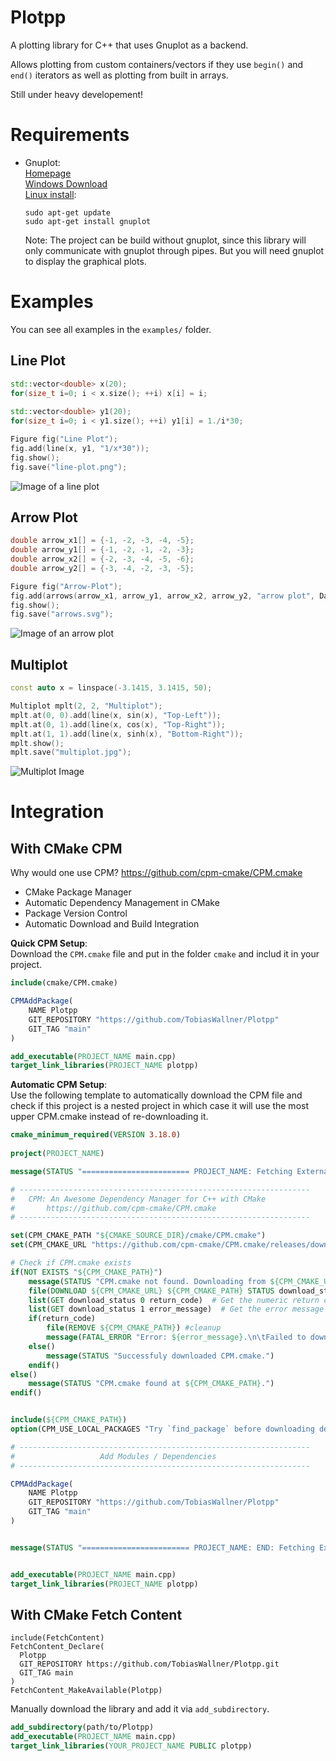 Plotpp
======

A plotting library for C++ that uses Gnuplot as a backend.

Allows plotting from custom containers/vectors if they use `begin()` and `end()` iterators as well as plotting from built in arrays.

Still under heavy developement!

Requirements
============
- Gnuplot:  
	[Homepage](http://gnuplot.info/index.html)  
	[Windows Download](https://sourceforge.net/projects/gnuplot/files/gnuplot/)  
	[Linux install](https://riptutorial.com/gnuplot/example/11275/installation-or-setup):
	```
	sudo apt-get update
	sudo apt-get install gnuplot
	```
	Note: The project can be build without gnuplot,
	since this library will only communicate with gnuplot through pipes. 
	But you will need gnuplot to display the graphical plots.
	
Examples
========

You can see all examples in the `examples/` folder.

Line Plot
---------

```C++
std::vector<double> x(20);
for(size_t i=0; i < x.size(); ++i) x[i] = i;
	
std::vector<double> y1(20);
for(size_t i=0; i < y1.size(); ++i) y1[i] = 1./i*30;

Figure fig("Line Plot");
fig.add(line(x, y1, "1/x*30"));
fig.show();
fig.save("line-plot.png");
```
![Image of a line plot](images/line-plot.png)

Arrow Plot
----------

```C++
double arrow_x1[] = {-1, -2, -3, -4, -5};
double arrow_y1[] = {-1, -2, -1, -2, -3};
double arrow_x2[] = {-2, -3, -4, -5, -6};
double arrow_y2[] = {-3, -4, -2, -3, -5};

Figure fig("Arrow-Plot");
fig.add(arrows(arrow_x1, arrow_y1, arrow_x2, arrow_y2, "arrow plot", DataRelation::relative));
fig.show();
fig.save("arrows.svg");
```

![Image of an arrow plot](images/arrows.svg)

Multiplot
---------

```C++
const auto x = linspace(-3.1415, 3.1415, 50);

Multiplot mplt(2, 2, "Multiplot");
mplt.at(0, 0).add(line(x, sin(x), "Top-Left"));
mplt.at(0, 1).add(line(x, cos(x), "Top-Right"));
mplt.at(1, 1).add(line(x, sinh(x), "Bottom-Right"));
mplt.show();
mplt.save("multiplot.jpg");
```

![Multiplot Image](images/multiplot.jpg)

Integration
===========

With CMake CPM
--------------
Why would one use CPM? https://github.com/cpm-cmake/CPM.cmake
* CMake Package Manager
* Automatic Dependency Management in CMake
* Package Version Control
* Automatic Download and Build Integration

**Quick CPM Setup**:  
Download the `CPM.cmake` file and put in the folder `cmake` 
and includ it in your project.

```cmake
include(cmake/CPM.cmake)

CPMAddPackage(
    NAME Plotpp
    GIT_REPOSITORY "https://github.com/TobiasWallner/Plotpp"
    GIT_TAG "main"
)

add_executable(PROJECT_NAME main.cpp)
target_link_libraries(PROJECT_NAME plotpp) 
```

**Automatic CPM Setup**:  
Use the following template to automatically download the CPM file 
and check if this project is a nested project in which case it will use the most upper CPM.cmake
instead of re-downloading it.
```cmake
cmake_minimum_required(VERSION 3.18.0)
 
project(PROJECT_NAME)

message(STATUS "======================== PROJECT_NAME: Fetching External Libraries =========================")

# -----------------------------------------------------------------
# 	CPM: An Awesome Dependency Manager for C++ with CMake
#		https://github.com/cpm-cmake/CPM.cmake
# -----------------------------------------------------------------

set(CPM_CMAKE_PATH "${CMAKE_SOURCE_DIR}/cmake/CPM.cmake")
set(CPM_CMAKE_URL "https://github.com/cpm-cmake/CPM.cmake/releases/download/v0.40.2/CPM.cmake")

# Check if CPM.cmake exists
if(NOT EXISTS "${CPM_CMAKE_PATH}")
    message(STATUS "CPM.cmake not found. Downloading from ${CPM_CMAKE_URL}...")
    file(DOWNLOAD ${CPM_CMAKE_URL} ${CPM_CMAKE_PATH} STATUS download_status LOG download_log)
    list(GET download_status 0 return_code)  # Get the numeric return code
	list(GET download_status 1 error_message)  # Get the error message
	if(return_code)
		file(REMOVE ${CPM_CMAKE_PATH}) #cleanup
		message(FATAL_ERROR "Error: ${error_message}.\n\tFailed to download CPM.cmake. Please check the URL and try again. Or manually place CPM.cmake in CPM_CMAKE_PATH=${CPM_CMAKE_PATH}.")
	else()
		message(STATUS "Successfuly downloaded CPM.cmake.")
    endif()
else()
    message(STATUS "CPM.cmake found at ${CPM_CMAKE_PATH}.")
endif()


include(${CPM_CMAKE_PATH})
option(CPM_USE_LOCAL_PACKAGES "Try `find_package` before downloading dependencies" ON)

# -----------------------------------------------------------------
# 					Add Modules / Dependencies
# -----------------------------------------------------------------

CPMAddPackage(
    NAME Plotpp
    GIT_REPOSITORY "https://github.com/TobiasWallner/Plotpp"
    GIT_TAG "main"
)


message(STATUS "======================== PROJECT_NAME: END: Fetching External Libraries =========================")


add_executable(PROJECT_NAME main.cpp)
target_link_libraries(PROJECT_NAME plotpp) 
```

With CMake Fetch Content
------------------------
```
include(FetchContent)
FetchContent_Declare(
  Plotpp
  GIT_REPOSITORY https://github.com/TobiasWallner/Plotpp.git
  GIT_TAG main
)
FetchContent_MakeAvailable(Plotpp)
```

Manually download the library and add it via `add_subdirectory`.
```cmake
add_subdirectory(path/to/Plotpp)
add_executable(PROJECT_NAME main.cpp)
target_link_libraries(YOUR_PROJECT_NAME PUBLIC plotpp)
```



